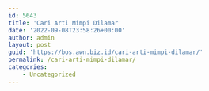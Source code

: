 ```yaml
---
id: 5643
title: 'Cari Arti Mimpi Dilamar'
date: '2022-09-08T23:58:26+00:00'
author: admin
layout: post
guid: 'https://bos.awn.biz.id/cari-arti-mimpi-dilamar/'
permalink: /cari-arti-mimpi-dilamar/
categories:
    - Uncategorized
---
```


